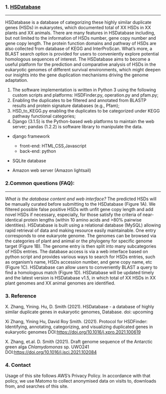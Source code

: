 ### 1. [HSDatabase](http://hsdfinder.com/database/)
-------------------------
HSDatabase is a database of categorizing these highly similar duplicate genes (HSDs) in eukaryotes, which documented total of XX HSDs in XX plants and XX animals. There are many features in HSDatabase including, but not limited to the information of HSDs number, gene copy number and gene copy length. The protein function domains and pathway of HSDs are also collected from database of KEGG and InterProScan. What’s more, a BLAST search option is provided for users to conveniently explore potential homologous sequences of interest. The HSDatabase aims to become a useful platform for the prediction and comparative analysis of HSDs in the eukaryotic genomes of different survival environments, which might deepen our insights into the gene duplication mechanisms driving the genome adaptation.

1. The software implementation is written in Python 3 using the following custom scripts and platforms: HSDFinder.py, operation.py and pfam.py;
2. Enabling the duplicates to be filtered and annotated from BLASTP results and protein signature databases (e.g., Pfam); 
3. HSD_to_KEGG.py enabling the duplicates to be categorized under KEGG pathway functional categories; 
4. Django (3.1.5) is the Python-based web platforms to maintain the web server; pandas (1.2.2) is software library to manipulate the data.

* django framework
  * front-end: HTML,CSS,Javascript
  * back-end: python

* SQLite database
* Amazon web server (Amazon lightsail)

### 2.Common questions (FAQ):
-------------------------
*What is the database content and web interface?*
The predicted HSDs will be manually curated before submitting to the HSDatabase (Figure 1A). We filtered possible false positive HSDs with unfit gene copy length and add novel HSDs if necessary, especially, for those satisfy the criteria of near-identical protein lengths (within 10 amino acids and >80% pairwise identities). HSDatabase is built using a relational database (MySQL) allowing rapid retrieval of data and making resource easily maintainable. One entry corresponds to one eukaryote genome. The genomes can be browsed via the categories of plant and animal or the phylogeny for specific genome target (Figure 1B). The genome entry is then split into many subcategories of HSDs entries. The database access is via a web interface based on python script and provides various ways to search for HSDs entries, such as organism’s name, HSDs accession number, and gene copy name, etc (Figure 1C). HSDatabase can allow users to conveniently BLAST a query to find a homologous match (Figure 1D). HSDatabase will be updated timely and the latest version is HSDatabase v1.5, in which total of XX HSDs in XX plant genomes and XX animal genomes are identified.

### 3. Reference
X. Zhang, Yining. Hu, D. Smith (2021). HSDatabase - a database of highly similar duplicate genes in eukaryotic genomes, Database. doi: upcoming

Xi Zhang, Yining Hu, David Roy Smith. (2021). Protocol for HSDFinder: Identifying, annotating, categorizing, and visualizing duplicated genes in eukaryotic genomes DOI:https://doi.org/10.1016/j.xpro.2021.100619

X. Zhang, et.al. D. Smith (2021). Draft genome sequence of the Antarctic green alga _Chlamydomonas_ sp. UWO241 DOI:https://doi.org/10.1016/j.isci.2021.102084

### 4. Contact
Usage of this site follows AWS’s Privacy Policy. In accordance with that policy, we use Matomo to collect anonymised data on visits to, downloads from, and searches of this site.

